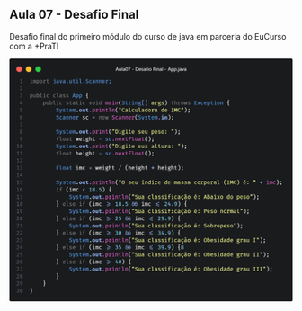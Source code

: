 ## Aula 07 - Desafio Final

Desafio final do primeiro módulo do curso de java em parceria do EuCurso com a +PraTI

<img src=/assets/Aula07-DesafioFinal.png>
